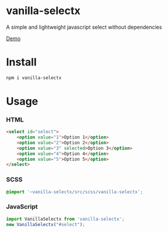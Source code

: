 # vanilla-selectx

A simple and lightweight javascript select without dependencies

[Demo](https://vajs.ru/examples/vanilla-selectx/index.html)

# Install
```bash
npm i vanilla-selectx
```

# Usage
### HTML
```html
<select id="select">
    <option value="1">Option 1</option>
    <option value="2">Option 2</option>
    <option value="3" selected>Option 3</option>
    <option value="4">Option 4</option>
    <option value="5">Option 5</option>
</select>
```

### SCSS
```scss
@import '~vanilla-selectx/src/scss/vanilla-selectx';
```

### JavaScript
```js
import VanillaSelectx from 'vanilla-selectx';
new VanillaSelectx("#select");
```